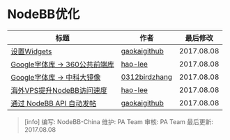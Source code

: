 # NodeBB优化

| 标题   |  作者  |  最后修改  |
| --- | --- | --- |
|  [设置Widgets](https://www.kancloud.cn/a632079/nodebb-cn/373545)  |  [gaokaigithub](https://github.com/gaokaigithub)  |  2017.08.08   |
|  [Google字体库 -> 360公共前端库](https://www.kancloud.cn/a632079/nodebb-cn/373546)  |   [hao-lee](https://github.com/hao-lee) |    2017.08.08 |
|   [Google字体库 -> 中科大镜像](https://www.kancloud.cn/a632079/nodebb-cn/373547) | [0312birdzhang](https://github.com/0312birdzhang)   |   2017.08.08  |
|  [海外VPS提升NodeBB访问速度](https://www.kancloud.cn/a632079/nodebb-cn/373548)  |  [hao-lee](https://github.com/hao-lee)  |   2017.08.08  |
|  [通过 NodeBB API 自动发帖](https://www.kancloud.cn/a632079/nodebb-cn/373549)  |   [gaokaigithub](https://github.com/gaokaigithub) |   2017.08.08  |

>[info] 编写: NodeBB-China
维护: PA Team
审核: PA Team
最后更新: 2017.08.08
